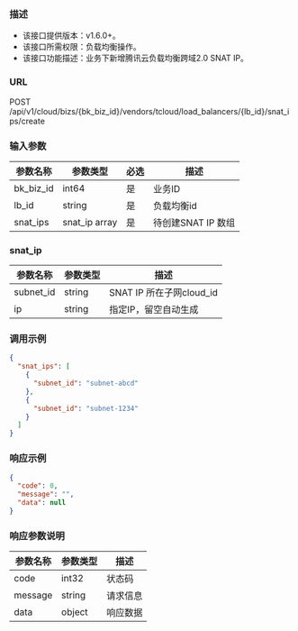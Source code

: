 ### 描述

- 该接口提供版本：v1.6.0+。
- 该接口所需权限：负载均衡操作。
- 该接口功能描述：业务下新增腾讯云负载均衡跨域2.0 SNAT IP。

### URL

POST /api/v1/cloud/bizs/{bk_biz_id}/vendors/tcloud/load_balancers/{lb_id}/snat_ips/create

### 输入参数

| 参数名称      | 参数类型          | 必选 | 描述            |
|-----------|---------------|----|---------------|
| bk_biz_id | int64         | 是  | 业务ID          |
| lb_id     | string        | 是  | 负载均衡id        |
| snat_ips  | snat_ip array | 是  | 待创建SNAT IP 数组 |

### snat_ip

| 参数名称      | 参数类型   | 描述                   |
|-----------|--------|----------------------|
| subnet_id | string | SNAT IP 所在子网cloud_id |
| ip        | string | 指定IP，留空自动生成          |

### 调用示例

```json
{
  "snat_ips": [
    {
      "subnet_id": "subnet-abcd"
    },
    {
      "subnet_id": "subnet-1234"
    }
  ]
}
```

### 响应示例


```json
{
  "code": 0,
  "message": "",
  "data": null
}
```

### 响应参数说明

| 参数名称    | 参数类型   | 描述   |
|---------|--------|------|
| code    | int32  | 状态码  |
| message | string | 请求信息 |
| data    | object | 响应数据 |
